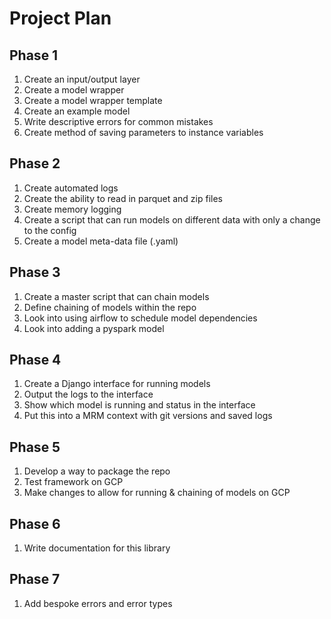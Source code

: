 # Project Plan

## Phase 1
1. Create an input/output layer
2. Create a model wrapper 
3. Create a model wrapper template
4. Create an example model
5. Write descriptive errors for common mistakes
6. Create method of saving parameters to instance variables

## Phase 2
1. Create automated logs
2. Create the ability to read in parquet and zip files
3. Create memory logging
4. Create a script that can run models on different data with only a change to the config
5. Create a model meta-data file (.yaml)

## Phase 3
1. Create a master script that can chain models
2. Define chaining of models within the repo
3. Look into using airflow to schedule model dependencies
4. Look into adding a pyspark model

## Phase 4 
1. Create a Django interface for running models
2. Output the logs to the interface 
3. Show which model is running and status in the interface
4. Put this into a MRM context with git versions and saved logs

## Phase 5
1. Develop a way to package the repo
2. Test framework on GCP
3. Make changes to allow for running & chaining of models on GCP

## Phase 6
1. Write documentation for this library

## Phase 7
1. Add bespoke errors and error types
